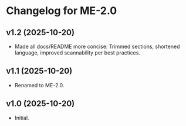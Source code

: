 # Changelog for ME-2.0

## v1.2 (2025-10-20)
- Made all docs/README more concise: Trimmed sections, shortened language, improved scannability per best practices.

## v1.1 (2025-10-20)
- Renamed to ME-2.0.

## v1.0 (2025-10-20)
- Initial.
